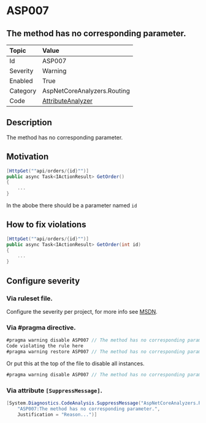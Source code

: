 # ASP007
## The method has no corresponding parameter.

| Topic    | Value
| :--      | :--
| Id       | ASP007
| Severity | Warning
| Enabled  | True
| Category | AspNetCoreAnalyzers.Routing
| Code     | [AttributeAnalyzer](https://github.com/DotNetAnalyzers/AspNetCoreAnalyzers/blob/master/AspNetCoreAnalyzers/Analyzers/AttributeAnalyzer.cs)

## Description

The method has no corresponding parameter.

## Motivation

```cs
[HttpGet(""api/orders/{id}"")]
public async Task<IActionResult> GetOrder()
{
    ...
}
```

In the abobe there should be a parameter named `id`

## How to fix violations

```cs
[HttpGet(""api/orders/{id}"")]
public async Task<IActionResult> GetOrder(int id)
{
    ...
}
```

<!-- start generated config severity -->
## Configure severity

### Via ruleset file.

Configure the severity per project, for more info see [MSDN](https://msdn.microsoft.com/en-us/library/dd264949.aspx).

### Via #pragma directive.
```C#
#pragma warning disable ASP007 // The method has no corresponding parameter.
Code violating the rule here
#pragma warning restore ASP007 // The method has no corresponding parameter.
```

Or put this at the top of the file to disable all instances.
```C#
#pragma warning disable ASP007 // The method has no corresponding parameter.
```

### Via attribute `[SuppressMessage]`.

```C#
[System.Diagnostics.CodeAnalysis.SuppressMessage("AspNetCoreAnalyzers.Routing", 
    "ASP007:The method has no corresponding parameter.", 
    Justification = "Reason...")]
```
<!-- end generated config severity -->